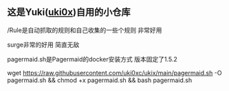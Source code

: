 ## 这是Yuki([uki0x](https://github.com/uki0xc))自用的小仓库
/Rule是自动抓取的规则和自己收集的一些个规则 非常好用

surge非常的好用 简直无敌

pagermaid.sh是Pagermaid的docker安装方式 版本固定了1.5.2

wget https://raw.githubusercontent.com/uki0xc/ukix/main/pagermaid.sh -O pagermaid.sh && chmod +x pagermaid.sh && bash pagermaid.sh
